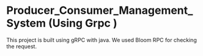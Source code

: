 # Producer_Consumer_Management_System (Using Grpc )
This project is built using gRPC with java. We used Bloom RPC for checking the request.
